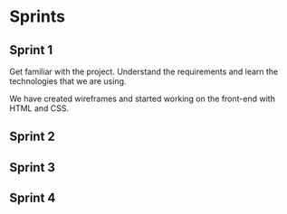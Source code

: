 # Sprints

## Sprint 1

Get familiar with the project. Understand the requirements and learn the technologies that we are using.

We have created wireframes and started working on the front-end with HTML and CSS.

## Sprint 2

## Sprint 3

## Sprint 4
